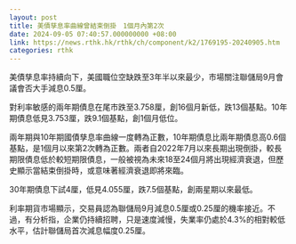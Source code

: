 ```yaml
---
layout: post
title: 美債孳息率曲線曾結束倒掛　1個月內第2次
date: 2024-09-05 07:40:57.000000000 +08:00
link: https://news.rthk.hk/rthk/ch/component/k2/1769195-20240905.htm
categories: rthk
---
```


美債孳息率持續向下，美國職位空缺跌至3年半以來最少，市場關注聯儲局9月會議會否大手減息0.5厘。

對利率敏感的兩年期債息在尾市跌至3.758厘，創16個月新低，跌13個基點。10年期債息低見3.753厘，跌9.1個基點，創1個月低位。

兩年期與10年期國債孳息率曲線一度轉為正數，10年期債息比兩年期債息高0.6個基點，是1個月以來第2次轉為正數。兩者自2022年7月以來長期出現倒掛，較長期限債息低於較短期限債息，一般被視為未來18至24個月將出現經濟衰退，但歷史顯示當結束倒掛時，或意味著經濟衰退即將來臨。

30年期債息下試4厘，低見4.055厘，跌7.5個基點，創兩星期以來最低。

利率期貨市場顯示，交易員認為聯儲局9月減息0.5厘或0.25厘的機率接近。不過，有分析指，企業仍持續招聘，只是速度減慢，失業率仍處於4.3%的相對較低水平，估計聯儲局首次減息幅度0.25厘。
